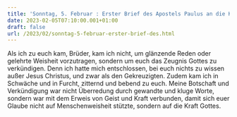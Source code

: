```yaml
---
title: 'Sonntag, 5. Februar : Erster Brief des Apostels Paulus an die Korinther 2,1-5.'
date: 2023-02-05T07:10:00.001+01:00
draft: false
url: /2023/02/sonntag-5-februar-erster-brief-des.html
---
```


Als ich zu euch kam, Brüder, kam ich nicht, um glänzende Reden oder gelehrte Weisheit vorzutragen, sondern um euch das Zeugnis Gottes zu verkündigen. Denn ich hatte mich entschlossen, bei euch nichts zu wissen außer Jesus Christus, und zwar als den Gekreuzigten. Zudem kam ich in Schwäche und in Furcht, zitternd und bebend zu euch. Meine Botschaft und Verkündigung war nicht Überredung durch gewandte und kluge Worte, sondern war mit dem Erweis von Geist und Kraft verbunden, damit sich euer Glaube nicht auf Menschenweisheit stützte, sondern auf die Kraft Gottes.